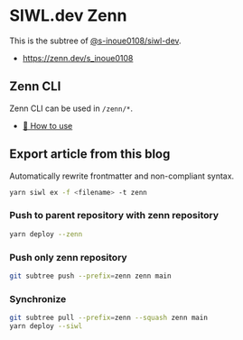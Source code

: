 # SIWL.dev Zenn

This is the subtree of [@s-inoue0108/siwl-dev](https://github.com/s-inoue0108/siwl-dev).

- https://zenn.dev/s_inoue0108

## Zenn CLI

Zenn CLI can be used in `/zenn/*`.

* [📘 How to use](https://zenn.dev/zenn/articles/zenn-cli-guide)

## Export article from this blog

Automatically rewrite frontmatter and non-compliant syntax.

```bash
yarn siwl ex -f <filename> -t zenn
```

### Push to parent repository with zenn repository

```bash
yarn deploy --zenn
```

### Push only zenn repository

```bash
git subtree push --prefix=zenn zenn main
```

### Synchronize

```bash
git subtree pull --prefix=zenn --squash zenn main
yarn deploy --siwl
```